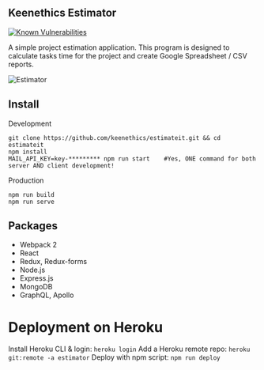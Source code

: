 ## Keenethics Estimator

[![Known Vulnerabilities](https://snyk.io/test/github/keenethics/estimateit/badge.svg)](https://snyk.io/test/github/keenethics/estimateit)

A simple project estimation application. This program is designed to calculate tasks time for the project and create Google Spreadsheet / CSV reports.

![Estimator](https://preview.ibb.co/bNfua5/Screenshot_from_2017_06_21_18_56_36.png)
## Install

Development
```
git clone https://github.com/keenethics/estimateit.git && cd estimateit
npm install
MAIL_API_KEY=key-********* npm run start    #Yes, ONE command for both server AND client development!
```

Production
```
npm run build
npm run serve
```
## Packages
* Webpack 2
* React
* Redux, Redux-forms
* Node.js
* Express.js
* MongoDB
* GraphQL, Apollo

# Deployment on Heroku
Install Heroku CLI & login: `heroku login`
Add a Heroku remote repo: `heroku git:remote -a estimator`
Deploy with npm script: `npm run deploy`
